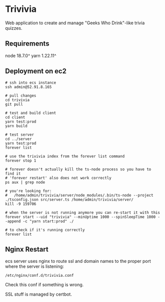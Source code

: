# Trivivia

Web application to create and manage "Geeks Who Drink"-like trivia quizzes.

## Requirements
node 18.7.0^
yarn 1.22.11^


## Deployment on ec2

```
# ssh into ecs instance
ssh admin@52.91.8.165

# pull changes
cd trivivia
git pull

# test and build client
cd client
yarn test:prod
yarn build

# test server
cd ../server
yarn test:prod
forever list

# use the trivivia index from the forever list command
forever stop 1

# forever doesn't actually kill the ts-node process so you have to find it
# 'forever restart' also does not work correctly
ps aux | grep node

# you're looking for:
#   /home/admin/trivivia/server/node_modules/.bin/ts-node --project ./tsconfig.json src/server.ts /home/admin/trivivia/server/
kill -9 159706

# when the server is not running anymore you can re-start it with this
forever start --uid "trivivia" --minUptime 1000 --spinSleepTime 1000 --append -c "yarn start:prod" ./

# to check if it's running correctly
forever list
```

## Nginx Restart

ecs server uses nginx to route ssl and domain names to the proper port where the server is listening:

```
/etc/nginx/conf.d/trivivia.conf
```

Check this conf if something is wrong.

SSL stuff is managed by certbot.